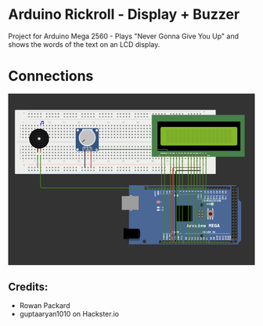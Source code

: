 # Arduino Rickroll - Display + Buzzer

Project for Arduino Mega 2560 - Plays "Never Gonna Give You Up" and shows the words of the text on an LCD display.

# Connections

<img src="rickroll/schema.png">

## Credits:

- Rowan Packard
- guptaaryan1010 on Hackster.io

